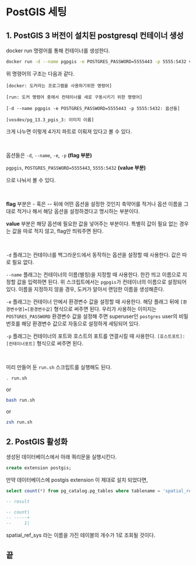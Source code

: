 # PostGIS 세팅

## 1. PostGIS 3 버전이 설치된 postgresql 컨테이너 생성

docker run 명령어를 통해 컨테이너를 생성한다.
```bash
docker run -d --name pgpgis -e POSTGRES_PASSWORD=5555443 -p 5555:5432 vosdev/pg_13.3_pgis_3
```

위 명령어의 구조는 다음과 같다.
```
[docker: 도커라는 프로그램을 사용하기위한 명령어]

[run: 도커 명령어 중에서 컨테이너를 새로 구동시키기 위한 명령어] 

[-d --name pgpgis -e POSTGRES_PASSWORD=5555443 -p 5555:5432: 옵션들]

[vosdev/pg_13.3_pgis_3: 이미지 이름]
```
크게 나누면 이렇게 4가지 파트로 이뤄져 있다고 볼 수 있다.

</br>

옵션들은 `-d`, `--name`, `-e`, `-p` __(flag 부분)__

`pgpgis`, `POSTGRES_PASSWORD=5555443`, `5555:5432` __(value 부분)__

으로 나눠서 볼 수 있다.

</br>

__flag__ 부분은 - 혹은 -- 뒤에 어떤 옵션을 설정한 것인지 축약어를 적거나 옵션 이름을 그대로 적거나 해서 해당 옵션을 설정하겠다고 명시하는 부분이다.

__value__ 부분은 해당 옵션에 필요한 값을 넣어주는 부분이다. 특별히 값이 필요 없는 경우는 값을 따로 적지 않고, flag만 띄워주면 된다.

</br>

`-d` 플래그는 컨테이너를 백그라운드에서 동작하는 옵션을 설정할 때 사용한다. 값은 따로 필요 없다.

`--name` 플래그는 컨테이너의 이름(별칭)을 지정할 때 사용한다. 한칸 띄고 이름으로 지정할 값을 입력하면 된다. 위 스크립트에서는 `pgpgis`가 컨테이너의 이름으로 설정되어 있다. 이름을 지정하지 않을 경우, 도커가 알아서 랜덤한 이름을 생성해준다.

`-e` 플래그는 컨테이너 안에서 환경변수 값을 설정할 때 사용한다. 해당 플래그 뒤에 `[환경변수명]=[환경변수값]` 형식으로 써주면 된다. 우리가 사용하는 이미지는 `POSTGRES_PASSWORD` 환경변수 값을 설정해 주면 superuser인 `postgres` user의 비밀번호를 해당 환경변수 값으로 자동으로 설정하게 세팅되어 있다.

`-p` 플래그는 컨테이너의 포트와 호스트의 포트를 연결시킬 때 사용한다. `[호스트포트]:[컨테이너포트]` 형식으로 써주면 된다. 

</br>

미리 만들어 둔 `run.sh` 스크립트를 실행해도 된다.
```bash
. run.sh
```

or
```bash
bash run.sh
```

or
```bash
zsh run.sh
```

## 2. PostGIS 활성화

생성된 데이터베이스에서 아래 쿼리문을 실행시킨다.
```sql
create extension postgis;
```

만약 데이터베이스에 postgis extension 이 제대로 설치 되었다면,
```sql
select count(*) from pg_catalog.pg_tables where tablename = 'spatial_ref_sys';

-- result

-- count|
-- -----+
--     1|
```
spatial_ref_sys 라는 이름을 가진 테이블의 개수가 1로 조회될 것이다.

## 끝

